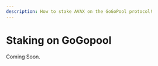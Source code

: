 ```yaml
---
description: How to stake AVAX on the GoGoPool protocol!
---
```


# Staking on GoGopool

Coming Soon.
